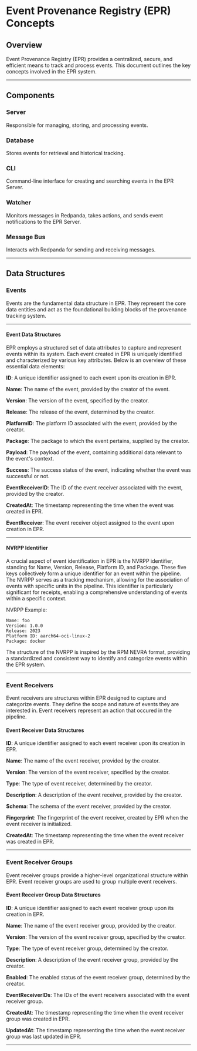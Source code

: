 # Event Provenance Registry (EPR) Concepts

## Overview

Event Provenance Registry (EPR) provides a centralized, secure, and efficient
means to track and process events. This document outlines the key concepts
involved in the EPR system.

---

## Components

### Server

Responsible for managing, storing, and processing events.

### Database

Stores events for retrieval and historical tracking.

### CLI

Command-line interface for creating and searching events in the EPR Server.

### Watcher

Monitors messages in Redpanda, takes actions, and sends event notifications to
the EPR Server.

### Message Bus

Interacts with Redpanda for sending and receiving messages.

---

## Data Structures

### Events

Events are the fundamental data structure in EPR. They represent the core data
entities and act as the foundational building blocks of the provenance tracking
system.

---

#### Event Data Structures

EPR employs a structured set of data attributes to capture and represent events
within its system. Each event created in EPR is uniquely identified and
characterized by various key attributes. Below is an overview of these essential
data elements:

**ID**: A unique identifier assigned to each event upon its creation in EPR.

**Name**: The name of the event, provided by the creator of the event.

**Version**: The version of the event, specified by the creator.

**Release**: The release of the event, determined by the creator.

**PlatformID**: The platform ID associated with the event, provided by the
creator.

**Package**: The package to which the event pertains, supplied by the creator.

**Payload**: The payload of the event, containing additional data relevant to
the event's context.

**Success**: The success status of the event, indicating whether the event was
successful or not.

**EventReceiverID**: The ID of the event receiver associated with the event,
provided by the creator.

**CreatedAt**: The timestamp representing the time when the event was created in
EPR.

**EventReceiver**: The event receiver object assigned to the event upon creation
in EPR.

---

#### NVRPP Identifier

A crucial aspect of event identification in EPR is the NVRPP identifier,
standing for Name, Version, Release, Platform ID, and Package. These five keys
collectively form a unique identifier for an event within the pipeline. The
NVRPP serves as a tracking mechanism, allowing for the association of events
with specific units in the pipeline. This identifier is particularly significant
for receipts, enabling a comprehensive understanding of events within a specific
context.

NVRPP Example:

```text
Name: foo
Version: 1.0.0
Release: 2023
Platform ID: aarch64-oci-linux-2
Package: docker
```

The structure of the NVRPP is inspired by the RPM NEVRA format, providing a
standardized and consistent way to identify and categorize events within the EPR
system.

---

### Event Receivers

Event receivers are structures within EPR designed to capture and categorize
events. They define the scope and nature of events they are interested in. Event
receivers represent an action that occured in the pipeline.

#### Event Receiver Data Structures

**ID**: A unique identifier assigned to each event receiver upon its creation in
EPR.

**Name**: The name of the event receiver, provided by the creator.

**Version**: The version of the event receiver, specified by the creator.

**Type**: The type of event receiver, determined by the creator.

**Description**: A description of the event receiver, provided by the creator.

**Schema**: The schema of the event receiver, provided by the creator.

**Fingerprint**: The fingerprint of the event receiver, created by EPR when the
event receiver is initialized.

**CreatedAt**: The timestamp representing the time when the event receiver was
created in EPR.

---

### Event Receiver Groups

Event receiver groups provide a higher-level organizational structure within
EPR. Event receiver groups are used to group multiple event receivers.

#### Event Receiver Group Data Structures

**ID**: A unique identifier assigned to each event receiver group upon its
creation in EPR.

**Name**: The name of the event receiver group, provided by the creator.

**Version**: The version of the event receiver group, specified by the creator.

**Type**: The type of event receiver group, determined by the creator.

**Description**: A description of the event receiver group, provided by the
creator.

**Enabled**: The enabled status of the event receiver group, determined by the
creator.

**EventReceiverIDs**: The IDs of the event receivers associated with the event
receiver group.

**CreatedAt**: The timestamp representing the time when the event receiver group
was created in EPR.

**UpdatedAt**: The timestamp representing the time when the event receiver group
was last updated in EPR.

---
